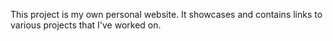 This project is my own personal website. 
It showcases and contains links to various projects that I've worked on.